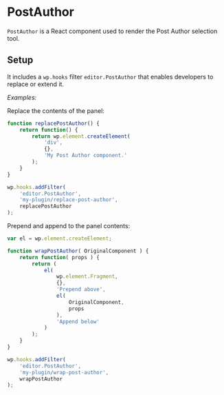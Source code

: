 PostAuthor
===========

`PostAuthor` is a React component used to render the Post Author selection tool.

## Setup

It includes a `wp.hooks` filter `editor.PostAuthor` that enables developers to replace or extend it.

_Examples:_

Replace the contents of the panel:

```js
function replacePostAuthor() {
	return function() {
		return wp.element.createElement(
			'div',
			{},
			'My Post Author component.'
		);
	}
}

wp.hooks.addFilter(
	'editor.PostAuthor',
	'my-plugin/replace-post-author',
	replacePostAuthor
);
```

Prepend and append to the panel contents:

```js
var el = wp.element.createElement;

function wrapPostAuthor( OriginalComponent ) {
	return function( props ) {
		return (
			el(
				wp.element.Fragment,
				{},
				'Prepend above',
				el(
					OriginalComponent,
					props
				),
				'Append below'
			)
		);
	}
}

wp.hooks.addFilter(
	'editor.PostAuthor',
	'my-plugin/wrap-post-author',
	wrapPostAuthor
);
```
